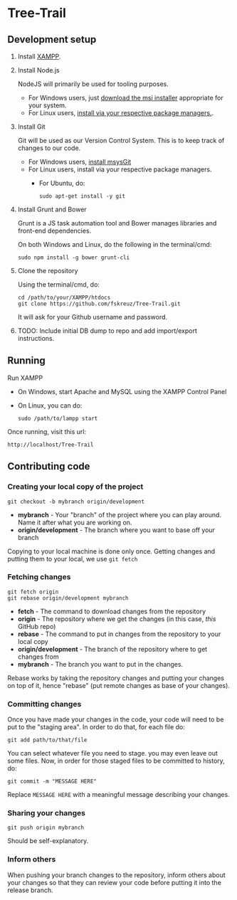 Tree-Trail
==========

## Development setup

1. Install [XAMPP](https://www.apachefriends.org/download.html).

2. Install Node.js

    NodeJS will primarily be used for tooling purposes.

    - For Windows users, just [download the msi installer](http://nodejs.org/download/) appropriate for your system.
    - For Linux users, [install via your respective package managers.](https://github.com/joyent/node/wiki/installing-node.js-via-package-manager).

3. Install Git

    Git will be used as our Version Control System. This is to keep track of changes to our code.

    - For Windows users, [install msysGit](https://msysgit.github.io/)
    - For Linux users, install via your respective package managers.
        - For Ubuntu, do:
        
            ```
            sudo apt-get install -y git
            ````

4. Install Grunt and Bower

    Grunt is a JS task automation tool and Bower manages libraries and front-end dependencies.

    On both Windows and Linux, do the following in the terminal/cmd:
    
    ```
    sudo npm install -g bower grunt-cli
    ```

5. Clone the repository

   Using the terminal/cmd, do:
   
    ```
    cd /path/to/your/XAMPP/htdocs
    git clone https://github.com/fskreuz/Tree-Trail.git
    ```

   It will ask for your Github username and password.


6. TODO: Include initial DB dump to repo and add import/export instructions.

## Running

Run XAMPP 

- On Windows, start Apache and MySQL using the XAMPP Control Panel
- On Linux, you can do:

    ```
    sudo /path/to/lampp start
    ```

Once running, visit this url:

```
http://localhost/Tree-Trail
```

## Contributing code

### Creating your local copy of the project

```
git checkout -b mybranch origin/development
```

- **mybranch** - Your "branch" of the project where you can play around. Name it after what you are working on.
- **origin/development** - The branch where you want to base off your branch

Copying to your local machine is done only once. Getting changes and putting them to your local, we use `git fetch`

### Fetching changes

```
git fetch origin
git rebase origin/development mybranch
```

- **fetch** - The command to download changes from the repository
- **origin** - The repository where we get the changes (in this case, *this* GitHub repo)
- **rebase** - The command to put in changes from the repository to your local copy
- **origin/development** - The branch of the repository where to get changes from
- **mybranch** - The branch you want to put in the changes.

Rebase works by taking the repository changes and putting your changes on top of it, hence "rebase" (put remote changes as base of your changes).

### Committing changes

Once you have made your changes in the code, your code will need to be put to the "staging area". In order to do that, for each file do:
```
git add path/to/that/file
```

You can select whatever file you need to stage. you may even leave out some files. Now, in order for those staged files to be committed to history, do:
```
git commit -m "MESSAGE HERE"
```

Replace `MESSAGE HERE` with a meaningful message describing your changes.

### Sharing your changes

```
git push origin mybranch
```

Should be self-explanatory.

### Inform others

When pushing your branch changes to the repository, inform others about your changes so that they can review your code before putting it into the release branch.

